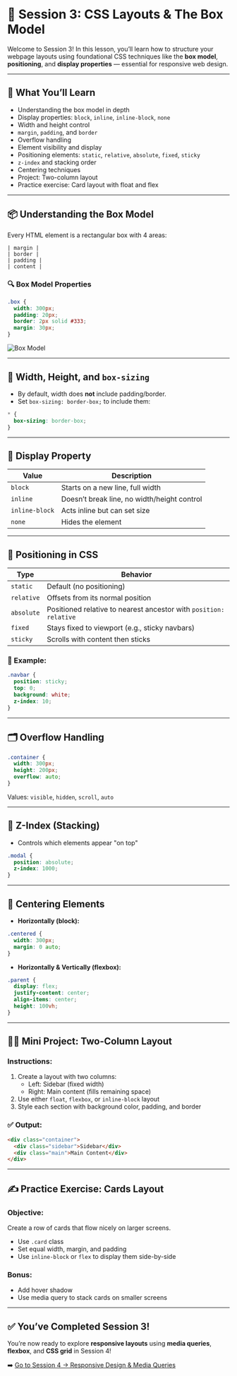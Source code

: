 # 🧱 Session 3: CSS Layouts & The Box Model

Welcome to Session 3! In this lesson, you’ll learn how to structure your webpage layouts using foundational CSS techniques like the **box model**, **positioning**, and **display properties** — essential for responsive web design.

---

## 🎯 What You’ll Learn
- Understanding the box model in depth
- Display properties: `block`, `inline`, `inline-block`, `none`
- Width and height control
- `margin`, `padding`, and `border`
- Overflow handling
- Element visibility and display
- Positioning elements: `static`, `relative`, `absolute`, `fixed`, `sticky`
- `z-index` and stacking order
- Centering techniques
- Project: Two-column layout
- Practice exercise: Card layout with float and flex

---

## 📦 Understanding the Box Model
Every HTML element is a rectangular box with 4 areas:

```
| margin |
| border |
| padding |
| content |
```

### 🔍 Box Model Properties
```css
.box {
  width: 300px;
  padding: 20px;
  border: 2px solid #333;
  margin: 30px;
}
```

![Box Model](https://developer.mozilla.org/en-US/docs/Learn/CSS/Building_blocks/The_box_model/box-model.png)

---

## 📐 Width, Height, and `box-sizing`
- By default, width does **not** include padding/border.
- Set `box-sizing: border-box;` to include them:
```css
* {
  box-sizing: border-box;
}
```

---

## 🧍 Display Property
| Value | Description |
|-------|-------------|
| `block` | Starts on a new line, full width |
| `inline` | Doesn’t break line, no width/height control |
| `inline-block` | Acts inline but can set size |
| `none` | Hides the element |

---

## 🔀 Positioning in CSS
| Type | Behavior |
|------|----------|
| `static` | Default (no positioning) |
| `relative` | Offsets from its normal position |
| `absolute` | Positioned relative to nearest ancestor with `position: relative` |
| `fixed` | Stays fixed to viewport (e.g., sticky navbars) |
| `sticky` | Scrolls with content then sticks |

### 🧪 Example:
```css
.navbar {
  position: sticky;
  top: 0;
  background: white;
  z-index: 10;
}
```

---

## 🗂️ Overflow Handling
```css
.container {
  width: 300px;
  height: 200px;
  overflow: auto;
}
```
Values: `visible`, `hidden`, `scroll`, `auto`

---

## 📌 Z-Index (Stacking)
- Controls which elements appear "on top"
```css
.modal {
  position: absolute;
  z-index: 1000;
}
```

---

## 🎯 Centering Elements
- **Horizontally (block):**
```css
.centered {
  width: 300px;
  margin: 0 auto;
}
```
- **Horizontally & Vertically (flexbox):**
```css
.parent {
  display: flex;
  justify-content: center;
  align-items: center;
  height: 100vh;
}
```

---

## 🧑‍🎨 Mini Project: Two-Column Layout

### Instructions:
1. Create a layout with two columns:
   - Left: Sidebar (fixed width)
   - Right: Main content (fills remaining space)
2. Use either `float`, `flexbox`, or `inline-block` layout
3. Style each section with background color, padding, and border

### ✅ Output:
```html
<div class="container">
  <div class="sidebar">Sidebar</div>
  <div class="main">Main Content</div>
</div>
```

---

## ✍️ Practice Exercise: Cards Layout

### Objective:
Create a row of cards that flow nicely on larger screens.

- Use `.card` class
- Set equal width, margin, and padding
- Use `inline-block` or `flex` to display them side-by-side

### Bonus:
- Add hover shadow
- Use media query to stack cards on smaller screens

---

## ✅ You’ve Completed Session 3!

You’re now ready to explore **responsive layouts** using **media queries**, **flexbox**, and **CSS grid** in Session 4!

➡️ [Go to Session 4 → Responsive Design & Media Queries](../session-04-responsive/README.md)

